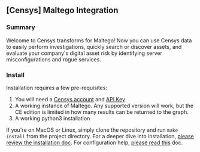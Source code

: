 ## [Censys] Maltego Integration

### Summary
Welcome to Censys transforms for Maltego! Now you can use Censys data to easily perform investigations, quickly search 
or discover assets, and evaluate your company's digital asset risk by identifying server misconfigurations and rogue 
services.

### Install

Installation requires a few pre-requisites:
1. You will need a [Censys account](https://censys.io/register) and [API Key](https://censys.io/account/api)
1. A working instance of Maltego. Any supported version will work, but the CE edition is limited in how many results can
be returned to the graph.
1. A working python3 installation

If you're on MacOS or Linux, simply clone the repository and run `make install` from the project directory. For a deeper 
dive into installation, [please review the installation doc](docs/INSTALL.md). For configuration help, [please read this](docs/CONFIG.md) doc.
